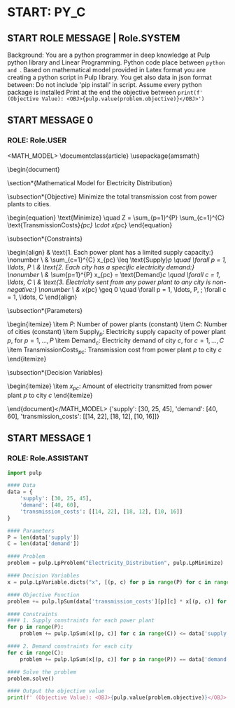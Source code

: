 # START: PY_C 
## START ROLE MESSAGE | Role.SYSTEM 
Background: You are a python programmer in deep knowledge at Pulp python library and Linear Programming. Python code place between ```python and ```. Based on mathematical model provided in Latex format you are creating a python script in Pulp library. You get also data in json format between: <DATA></DATA> Do not include 'pip install' in script. Assume every python package is installed Print at the end the objective between <OBJ></OBJ> `print(f' (Objective Value): <OBJ>{pulp.value(problem.objective)}</OBJ>')` 
## START MESSAGE 0 
### ROLE: Role.USER
<MATH_MODEL>
\documentclass{article}
\usepackage{amsmath}

\begin{document}

\section*{Mathematical Model for Electricity Distribution}

\subsection*{Objective}
Minimize the total transmission cost from power plants to cities.

\begin{equation}
\text{Minimize} \quad Z = \sum_{p=1}^{P} \sum_{c=1}^{C} \text{TransmissionCosts}_{pc} \cdot x_{pc}
\end{equation}

\subsection*{Constraints}

\begin{align}
& \text{1. Each power plant has a limited supply capacity:} \nonumber \\
& \sum_{c=1}^{C} x_{pc} \leq \text{Supply}_p \quad \forall p = 1, \ldots, P \\
& \text{2. Each city has a specific electricity demand:} \nonumber \\
& \sum_{p=1}^{P} x_{pc} = \text{Demand}_c \quad \forall c = 1, \ldots, C \\
& \text{3. Electricity sent from any power plant to any city is non-negative:} \nonumber \\
& x_{pc} \geq 0 \quad \forall p = 1, \ldots, P, \; \forall c = 1, \ldots, C
\end{align}

\subsection*{Parameters}

\begin{itemize}
    \item $P$: Number of power plants (constant)
    \item $C$: Number of cities (constant)
    \item $\text{Supply}_p$: Electricity supply capacity of power plant $p$, for $p = 1, \ldots, P$
    \item $\text{Demand}_c$: Electricity demand of city $c$, for $c = 1, \ldots, C$
    \item $\text{TransmissionCosts}_{pc}$: Transmission cost from power plant $p$ to city $c$
\end{itemize}

\subsection*{Decision Variables}

\begin{itemize}
    \item $x_{pc}$: Amount of electricity transmitted from power plant $p$ to city $c$
\end{itemize}

\end{document}</MATH_MODEL>
<DATA>
{'supply': [30, 25, 45], 'demand': [40, 60], 'transmission_costs': [[14, 22], [18, 12], [10, 16]]}</DATA>


## START MESSAGE 1 
### ROLE: Role.ASSISTANT
```python
import pulp

#### Data
data = {
    'supply': [30, 25, 45],
    'demand': [40, 60],
    'transmission_costs': [[14, 22], [18, 12], [10, 16]]
}

#### Parameters
P = len(data['supply'])
C = len(data['demand'])

#### Problem
problem = pulp.LpProblem("Electricity_Distribution", pulp.LpMinimize)

#### Decision Variables
x = pulp.LpVariable.dicts("x", [(p, c) for p in range(P) for c in range(C)], lowBound=0, cat='Continuous')

#### Objective Function
problem += pulp.lpSum(data['transmission_costs'][p][c] * x[(p, c)] for p in range(P) for c in range(C)), "Total_Transmission_Cost"

#### Constraints
#### 1. Supply constraints for each power plant
for p in range(P):
    problem += pulp.lpSum(x[(p, c)] for c in range(C)) <= data['supply'][p], f"Supply_Constraint_Rule_{p}"

#### 2. Demand constraints for each city
for c in range(C):
    problem += pulp.lpSum(x[(p, c)] for p in range(P)) == data['demand'][c], f"Demand_Constraint_Rule_{c}"

#### Solve the problem
problem.solve()

#### Output the objective value
print(f' (Objective Value): <OBJ>{pulp.value(problem.objective)}</OBJ>')
```

